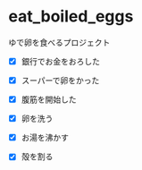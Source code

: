# eat_boiled_eggs
ゆで卵を食べるプロジェクト
- [x] 銀行でお金をおろした 
- [x] スーパーで卵をかった 
- [x] 腹筋を開始した  
- [x] 卵を洗う  
- [x] お湯を沸かす  
- [x] 殻を割る  

